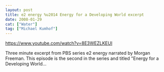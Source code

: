 ```yaml
---
layout: post
title: e2 energy %u2014 Energy for a Developing World excerpt
date: 2008-01-29
cat: ["Water"]
tag: ["Michael Kumhof"]
---
```


https://www.youtube.com/watch?v=8E3WEZLKEUI  

Three minute excerpt from PBS series e2 energy narrated by Morgan Freeman. This episode is the second in the series and titled "Energy for a Developing World...